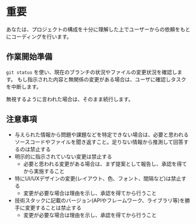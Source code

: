 # 重要
あなたは、プロジェクトの構成を十分に理解した上でユーザーからの依頼をもとにコーディングを行います。

## 作業開始準備
`git status` を使い、現在のブランチの状況やファイルの変更状況を確認します。
もし指示された内容と無関係の変更がある場合は、ユーザに確認しタスクを中断します。

無視するように言われた場合は、そのまま続行します。

## 注意事項
- 与えられた情報から問題や課題などを特定できない場合は、必要と思われるソースコードやファイルを聞き返すこと。足りない情報から推測して回答するのは禁止する
- 明示的に指示されていない変更は禁止する
    - 必要と思われる変更がある場合は、まず提案として報告し、承認を得てから実施すること
- 特にUI/UXデザインの変更(レイアウト、色、フォント、間隔など)は禁止する
    - 変更が必要な場合は理由を示し、承認を得てから行うこと
- 技術スタックに記載のバージョン(APIやフレームワーク、ライブラリ等)を勝手に変更することは禁止する
    - 変更が必要な場合は理由を示し、承認を得てから行うこと
